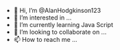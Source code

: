 - 👋 Hi, I’m @AlanHodgkinson123
- 👀 I’m interested in ...
- 🌱 I’m currently learning Java Script
- 💞️ I’m looking to collaborate on ...
- 📫 How to reach me ...

<!---
AlanHodgkinson123/AlanHodgkinson123 is a ✨ special ✨ repository because its `README.md` (this file) appears on your GitHub profile.
You can click the Preview link to take a look at your changes.
--->
